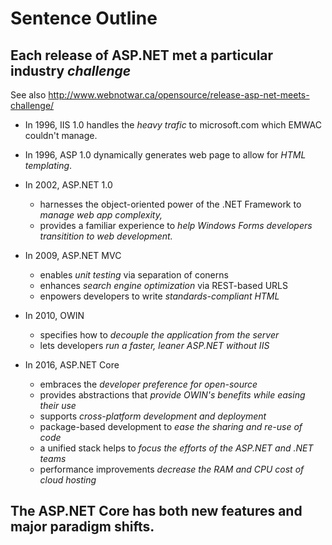 
# Sentence Outline

## Each release of ASP.NET met a particular industry *challenge*

See also http://www.webnotwar.ca/opensource/release-asp-net-meets-challenge/

* In 1996, IIS 1.0 handles the *heavy trafic* to microsoft.com which EMWAC couldn't manage.

* In 1996, ASP 1.0 dynamically generates web page to allow for *HTML templating*.

* In 2002, ASP.NET 1.0

  * harnesses the object-oriented power of the .NET Framework to *manage web app complexity,*
  * provides a familiar experience to *help Windows Forms developers transitition to web development.*
  
* In 2009, ASP.NET MVC 

  * enables *unit testing* via separation of conerns
  * enhances *search engine optimization* via REST-based URLS
  * enpowers developers to write *standards-compliant HTML*
  
* In 2010, OWIN

  * specifies how to *decouple the application from the server*
  * lets developers *run a faster, leaner ASP.NET without IIS*

* In 2016, ASP.NET Core

  * embraces the *developer preference for open-source*
  * provides abstractions that *provide OWIN's benefits while easing their use*
  * supports *cross-platform development and deployment*
  * package-based development to *ease the sharing and re-use of code*
  * a unified stack helps to *focus the efforts of the ASP.NET and .NET teams*
  * performance improvements *decrease the RAM and CPU cost of cloud hosting*

## The ASP.NET Core has both new features and major paradigm shifts.

